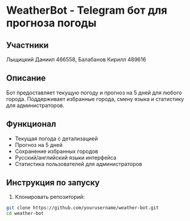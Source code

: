 # WeatherBot - Telegram бот для прогноза погоды

## Участники
Лыщицкий Даниил 466558, Балабанов Кирилл 489616

## Описание
Бот предоставляет текущую погоду и прогноз на 5 дней для любого города. Поддерживает избранные города, смену языка и статистику для администраторов.

## Функционал
- Текущая погода с детализацией
- Прогноз на 5 дней
- Сохранение избранных городов
- Русский/английский языки интерфейса
- Статистика пользователей для администраторов

## Инструкция по запуску
1. Клонировать репозиторий:
```bash
git clone https://github.com/yourusername/weather-bot.git
cd weather-bot
